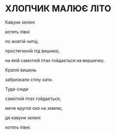 ХЛОПЧИК МАЛЮЄ ЛІТО
==================

Кавуни зелені

котять півні

по жовтій нитці,

простягненій під вишнею,

на якій самотній птах гойдається на вершечку.


Краплі вишень

забризкали стіну хати.


Туди-сюди

самотній птах гойдається,

мече кругле око на землю,

де кавуни зелені

котять півні.
